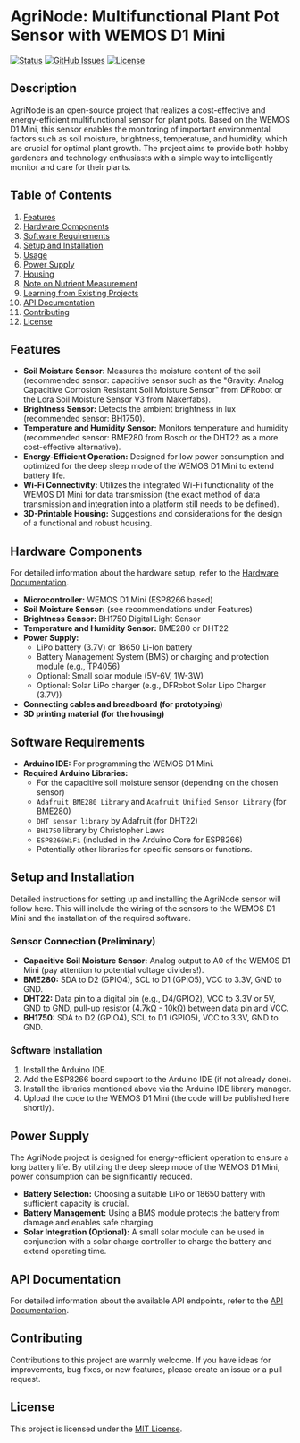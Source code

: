 # AgriNode: Multifunctional Plant Pot Sensor with WEMOS D1 Mini

[![Status](https://img.shields.io/badge/Status-Development-yellow)](https://github.com/bueckerlars/AgriNode)
[![GitHub Issues](https://img.shields.io/github/issues/bueckerlars/AgriNode)](https://github.com/bueckerlars/AgriNode/issues)
[![License](https://img.shields.io/badge/License-MIT-blue.svg)](https://opensource.org/licenses/MIT)

## Description

AgriNode is an open-source project that realizes a cost-effective and energy-efficient multifunctional sensor for plant pots. Based on the WEMOS D1 Mini, this sensor enables the monitoring of important environmental factors such as soil moisture, brightness, temperature, and humidity, which are crucial for optimal plant growth. The project aims to provide both hobby gardeners and technology enthusiasts with a simple way to intelligently monitor and care for their plants.

## Table of Contents

1. [Features](#features)
2. [Hardware Components](#hardware-components)
3. [Software Requirements](#software-requirements)
4. [Setup and Installation](#setup-and-installation)
5. [Usage](#usage)
6. [Power Supply](#power-supply)
7. [Housing](#housing)
8. [Note on Nutrient Measurement](#note-on-nutrient-measurement)
9. [Learning from Existing Projects](#learning-from-existing-projects)
10. [API Documentation](#api-documentation)
12. [Contributing](#contributing)
13. [License](#license)

## Features

* **Soil Moisture Sensor:** Measures the moisture content of the soil (recommended sensor: capacitive sensor such as the "Gravity: Analog Capacitive Corrosion Resistant Soil Moisture Sensor" from DFRobot or the Lora Soil Moisture Sensor V3 from Makerfabs).
* **Brightness Sensor:** Detects the ambient brightness in lux (recommended sensor: BH1750).
* **Temperature and Humidity Sensor:** Monitors temperature and humidity (recommended sensor: BME280 from Bosch or the DHT22 as a more cost-effective alternative).
* **Energy-Efficient Operation:** Designed for low power consumption and optimized for the deep sleep mode of the WEMOS D1 Mini to extend battery life.
* **Wi-Fi Connectivity:** Utilizes the integrated Wi-Fi functionality of the WEMOS D1 Mini for data transmission (the exact method of data transmission and integration into a platform still needs to be defined).
* **3D-Printable Housing:** Suggestions and considerations for the design of a functional and robust housing.

## Hardware Components

For detailed information about the hardware setup, refer to the [Hardware Documentation](./doku/hardware.md).

* **Microcontroller:** WEMOS D1 Mini (ESP8266 based)
* **Soil Moisture Sensor:** (see recommendations under Features)
* **Brightness Sensor:** BH1750 Digital Light Sensor
* **Temperature and Humidity Sensor:** BME280 or DHT22
* **Power Supply:**
    * LiPo battery (3.7V) or 18650 Li-Ion battery
    * Battery Management System (BMS) or charging and protection module (e.g., TP4056)
    * Optional: Small solar module (5V-6V, 1W-3W)
    * Optional: Solar LiPo charger (e.g., DFRobot Solar Lipo Charger (3.7V))
* **Connecting cables and breadboard (for prototyping)**
* **3D printing material (for the housing)**

## Software Requirements

* **Arduino IDE:** For programming the WEMOS D1 Mini.
* **Required Arduino Libraries:**
    * For the capacitive soil moisture sensor (depending on the chosen sensor)
    * `Adafruit BME280 Library` and `Adafruit Unified Sensor Library` (for BME280)
    * `DHT sensor library` by Adafruit (for DHT22)
    * `BH1750` library by Christopher Laws
    * `ESP8266WiFi` (included in the Arduino Core for ESP8266)
    * Potentially other libraries for specific sensors or functions.

## Setup and Installation

Detailed instructions for setting up and installing the AgriNode sensor will follow here. This will include the wiring of the sensors to the WEMOS D1 Mini and the installation of the required software.

### Sensor Connection (Preliminary)

* **Capacitive Soil Moisture Sensor:** Analog output to A0 of the WEMOS D1 Mini (pay attention to potential voltage dividers!).
* **BME280:** SDA to D2 (GPIO4), SCL to D1 (GPIO5), VCC to 3.3V, GND to GND.
* **DHT22:** Data pin to a digital pin (e.g., D4/GPIO2), VCC to 3.3V or 5V, GND to GND, pull-up resistor (4.7kΩ - 10kΩ) between data pin and VCC.
* **BH1750:** SDA to D2 (GPIO4), SCL to D1 (GPIO5), VCC to 3.3V, GND to GND.

### Software Installation

1. Install the Arduino IDE.
2. Add the ESP8266 board support to the Arduino IDE (if not already done).
3. Install the libraries mentioned above via the Arduino IDE library manager.
4. Upload the code to the WEMOS D1 Mini (the code will be published here shortly).

## Power Supply

The AgriNode project is designed for energy-efficient operation to ensure a long battery life. By utilizing the deep sleep mode of the WEMOS D1 Mini, power consumption can be significantly reduced.

* **Battery Selection:** Choosing a suitable LiPo or 18650 battery with sufficient capacity is crucial.
* **Battery Management:** Using a BMS module protects the battery from damage and enables safe charging.
* **Solar Integration (Optional):** A small solar module can be used in conjunction with a solar charge controller to charge the battery and extend operating time.

## API Documentation

For detailed information about the available API endpoints, refer to the [API Documentation](./doku/api.md).

## Contributing

Contributions to this project are warmly welcome. If you have ideas for improvements, bug fixes, or new features, please create an issue or a pull request.

## License

This project is licensed under the [MIT License](https://opensource.org/licenses/MIT).
